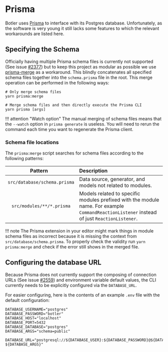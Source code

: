 # Prisma

Botler uses [Prisma](https://www.prisma.io/) to interface with its Postgres database. Unfortunately, as the software is very young it still lacks some features to which the relevant workarounds are listed here.

## Specifying the Schema

Officially having multiple Prisma schema files is currently not supported (See issue [#2377](https://github.com/prisma/prisma/issues/2377)) but to keep this project as modular as possible we use [prisma-merge](https://www.npmjs.com/package/prisma-merge) as a workaround. This blindly concatenates all specified schema files together into the `schema.prisma` file in the root. This merge operation can be performed in the following ways:

```shell
# Only merge schema files
yarn prisma:merge

# Merge schema files and then directly execute the Prisma CLI
yarn prisma [args]
```

!!! attention "Watch option"
    The manual merging of schema files means that the `--watch` option in `prisma generate` is useless. You will need to rerun the command each time you want to regenerate the Prisma client.

### Schema file locations

The `prisma:merge` script searches for schema files according to the following patterns:

| <div style="width:200px">Pattern</div> | Description                                                                                                                                 |
| :------------------------------------: | :------------------------------------------------------------------------------------------------------------------------------------------ |
|      `src/database/schema.prisma`      | Data source, generator, and models not related to modules.                                                                                  |
|       `src/modules/**/*.prisma`        | Models related to specific modules prefixed with the module name. For example `CommandReactionListener` instead of just `ReactionListener`. |

!!! note
    The Prisma extension in your editor might mark things in module schema files as incorrect because it is missing the context from `src/database/schema.prisma`. To properly check the validity run `yarn prisma:merge` and check if the error still shows in the merged file.

## Configuring the database URL

Because Prisma does not currently support the composing of connection URLs (See issue [#2559](https://github.com/prisma/prisma/issues/2559)) and environment variable default values, the CLI currently needs to be explicitly configured via the `DATABASE_URL`.

For easier configuring, here is the contents of an example `.env` file with the default configuration:

```dotenv
DATABASE_USERNAME="postgres"
DATABASE_PASSWORD="botler"
DATABASE_HOST="localhost"
DATABASE_PORT=5432
DATABASE_DATABASE="postgres"
DATABASE_ARGS="schema=public"

DATABASE_URL="postgresql://${DATABASE_USER}:${DATABASE_PASSWORD}@${DATABASE_HOST}:${DATABASE_PORT}/${DATABASE_DATABASE}?${DATABASE_ARGS}"
```
